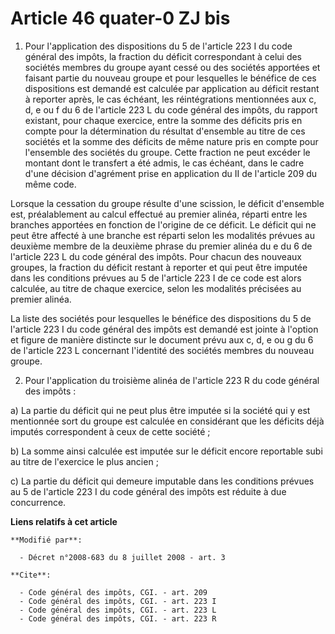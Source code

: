 # Article 46 quater-0 ZJ bis

1. Pour l'application des dispositions du 5 de l'article 223 I du code général des impôts, la fraction du déficit
correspondant à celui des sociétés membres du groupe ayant cessé ou des sociétés apportées et faisant partie du nouveau
groupe et pour lesquelles le bénéfice de ces dispositions est demandé est calculée par application au déficit restant à
reporter après, le cas échéant, les réintégrations mentionnées aux c, d, e ou f du 6 de l'article 223 L du code général des
impôts, du rapport existant, pour chaque exercice, entre la somme des déficits pris en compte pour la détermination du
résultat d'ensemble au titre de ces sociétés et la somme des déficits de même nature pris en compte pour l'ensemble des
sociétés du groupe. Cette fraction ne peut excéder le montant dont le transfert a été admis, le cas échéant, dans le cadre
d'une décision d'agrément prise en application du II de l'article 209 du même code. 

Lorsque la cessation du groupe résulte d'une scission, le déficit d'ensemble est, préalablement au calcul effectué au premier
alinéa, réparti entre les branches apportées en fonction de l'origine de ce déficit. Le déficit qui ne peut être affecté à
une branche est réparti selon les modalités prévues au deuxième membre de la deuxième phrase du premier alinéa du e du 6 de
l'article 223 L du code général des impôts. Pour chacun des nouveaux groupes, la fraction du déficit restant à reporter et
qui peut être imputée dans les conditions prévues au 5 de l'article 223 I de ce code est alors calculée, au titre de chaque
exercice, selon les modalités précisées au premier alinéa. 

La liste des sociétés pour lesquelles le bénéfice des dispositions du 5 de l'article 223 I du code général des impôts est
demandé est jointe à l'option et figure de manière distincte sur le document prévu aux c, d, e ou g du 6 de l'article 223 L
concernant l'identité des sociétés membres du nouveau groupe. 

2. Pour l'application du troisième alinéa de l'article 223 R du code général des impôts : 

a) La partie du déficit qui ne peut plus être imputée si la société qui y est mentionnée sort du groupe est calculée en
considérant que les déficits déjà imputés correspondent à ceux de cette société ; 

b) La somme ainsi calculée est imputée sur le déficit encore reportable subi au titre de l'exercice le plus ancien ; 

c) La partie du déficit qui demeure imputable dans les conditions prévues au 5 de l'article 223 I du code général des impôts
est réduite à due concurrence.

**Liens relatifs à cet article**

	**Modifié par**:

	  - Décret n°2008-683 du 8 juillet 2008 - art. 3

	**Cite**:

	  - Code général des impôts, CGI. - art. 209
	  - Code général des impôts, CGI. - art. 223 I
	  - Code général des impôts, CGI. - art. 223 L
	  - Code général des impôts, CGI. - art. 223 R
